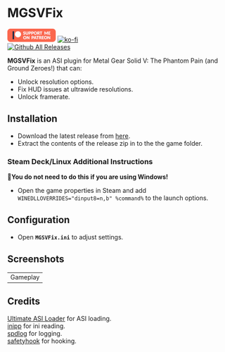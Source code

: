 # MGSVFix
[![Patreon-Button](https://github.com/Lyall/MGSVFix/blob/main/.github/Patreon-Button.png?raw=true)](https://www.patreon.com/Wintermance) 
[![ko-fi](https://ko-fi.com/img/githubbutton_sm.svg)](https://ko-fi.com/W7W01UAI9)<br />
[![Github All Releases](https://img.shields.io/github/downloads/Lyall/MGSVFix/total.svg)](https://github.com/Lyall/MGSVFix/releases)

**MGSVFix** is an ASI plugin for Metal Gear Solid V: The Phantom Pain (and Ground Zeroes!) that can:
- Unlock resolution options.
- Fix HUD issues at ultrawide resolutions.
- Unlock framerate.

## Installation  
- Download the latest release from [here](https://github.com/Lyall/MGSVFix/releases). 
- Extract the contents of the release zip in to the the game folder.  

### Steam Deck/Linux Additional Instructions
🚩**You do not need to do this if you are using Windows!**  
- Open the game properties in Steam and add `WINEDLLOVERRIDES="dinput8=n,b" %command%` to the launch options.  

## Configuration
- Open **`MGSVFix.ini`** to adjust settings.

## Screenshots
|  |
|:--:|
| Gameplay |

## Credits
[Ultimate ASI Loader](https://github.com/ThirteenAG/Ultimate-ASI-Loader) for ASI loading. <br />
[inipp](https://github.com/mcmtroffaes/inipp) for ini reading. <br />
[spdlog](https://github.com/gabime/spdlog) for logging. <br />
[safetyhook](https://github.com/cursey/safetyhook) for hooking.
